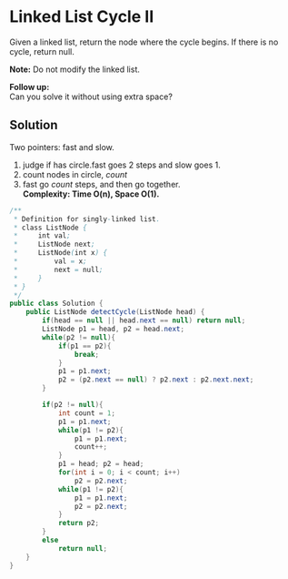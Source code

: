 # Linked List Cycle II
Given a linked list, return the node where the cycle begins. If there is no cycle, return null.

**Note:** Do not modify the linked list.

**Follow up:**  
Can you solve it without using extra space?
## Solution
Two pointers: fast and slow.  
1. judge if has circle.fast goes 2 steps and slow goes 1.  
2. count nodes in circle, *count*  
3. fast go *count* steps, and then go together.  
**Complexity: Time O(n), Space O(1).**
```java
/**
 * Definition for singly-linked list.
 * class ListNode {
 *     int val;
 *     ListNode next;
 *     ListNode(int x) {
 *         val = x;
 *         next = null;
 *     }
 * }
 */
public class Solution {
    public ListNode detectCycle(ListNode head) {
        if(head == null || head.next == null) return null;
        ListNode p1 = head, p2 = head.next;
        while(p2 != null){
            if(p1 == p2){
                break;
            }
            p1 = p1.next;
            p2 = (p2.next == null) ? p2.next : p2.next.next;
        }

        if(p2 != null){
            int count = 1;
            p1 = p1.next;
            while(p1 != p2){
                p1 = p1.next;
                count++;
            }
            p1 = head; p2 = head;
            for(int i = 0; i < count; i++)
                p2 = p2.next;
            while(p1 != p2){
                p1 = p1.next;
                p2 = p2.next;
            }
            return p2;
        }
        else
            return null;
    }
}
```
